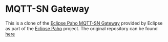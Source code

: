 # MQTT-SN Gateway

This is a clone of the [Eclipse Paho MQTT-SN Gateway](https://www.eclipse.org/paho/components/mqtt-sn-transparent-gateway/) provided by Eclipse as part of the [Eclipse Paho](https://www.eclipse.org/paho/) project. The original repository can be found [here](http://git.eclipse.org/c/paho/org.eclipse.paho.mqtt-sn.apps.git/about/)
